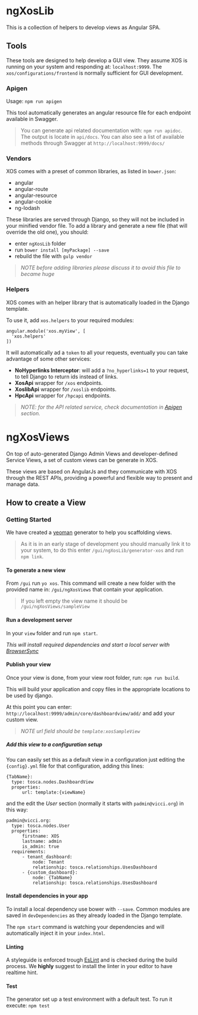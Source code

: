 # ngXosLib

This is a collection of helpers to develop views as Angular SPA.

## Tools

These tools are designed to help develop a GUI view. They assume XOS is running on your system and responding at: `localhost:9999`. The `xos/configurations/frontend` is normally sufficient for GUI development.

### Apigen

Usage: `npm run apigen`

This tool automatically generates an angular resource file for each endpoint available in Swagger.

>You can generate api related documentation with: `npm run apidoc`. The output is locate in `api/docs`. You can also see a list of available methods through Swagger at `http://localhost:9999/docs/`

### Vendors

XOS comes with a preset of common libraries, as listed in `bower.json`:
- angular
- angular-route
- angular-resource
- angular-cookie
- ng-lodash

These libraries are served through Django, so they will not be included in your minified vendor file. To add a library and generate a new file (that will override the old one), you should:
- enter `ngXosLib` folder
- run `bower install [myPackage] --save`
- rebuild the file with `gulp vendor`

>_NOTE before adding libraries please discuss it to avoid this file to became huge_

### Helpers

XOS comes with an helper library that is automatically loaded in the Django template.

To use it, add `xos.helpers` to your required modules:

```
angular.module('xos.myView', [
  'xos.helpers'
])
```

It will automatically ad a `token` to all your requests, eventually you can take advantage of some other services:

- **NoHyperlinks Interceptor**: will add a `?no_hyperlinks=1` to your request, to tell Django to return ids instead of links.
- **XosApi** wrapper for `/xos` endpoints.
- **XoslibApi** wrapper for `/xoslib` endpoints.
- **HpcApi** wrapper for `/hpcapi` endpoints.

>_NOTE: for the API related service, check documentation in [Apigen](#apigen) section._

# ngXosViews

On top of auto-generated Django Admin Views and developer-defined Service Views, a set of custom views can be generate in XOS.

These views are based on AngularJs and they communicate with XOS through the REST APIs, providing a powerful and flexible way to present and manage data.

## How to create a View

### Getting Started

We have created a [yeoman](http://yeoman.io/) generator to help you scaffolding views.

>As it is in an early stage of development you should manually link it to your system, to do this enter `/gui/ngXosLib/generator-xos` and run `npm link`.

#### To generate a new view

From `/gui` run `yo xos`. This command will create a new folder with the provided name in: `/gui/ngXosViews` that contain your application.

>If you left empty the view name it should be `/gui/ngXosViews/sampleView`

#### Run a development server

In your `view` folder and run `npm start`.

_This will install required dependencies and start a local server with [BrowserSync](http://www.browsersync.io/)_

#### Publish your view

Once your view is done, from your view root folder, run: `npm run build`.

This will build your application and copy files in the appropriate locations to be used by django.

At this point you can enter: `http://localhost:9999/admin/core/dashboardview/add/` and add your custom view.

>_NOTE url field should be `template:xosSampleView`_

##### Add this view to a configuration setup

You can easily set this as a default view in a configuration just editing the `{config}.yml` file for that configuration, adding this lines:

```
{TabName}:                                    
  type: tosca.nodes.DashboardView              
  properties:                                  
      url: template:{viewName}     
```

and the edit the _User_ section (normally it starts with `padmin@vicci.org`) in this way:

```
padmin@vicci.org:                                          
  type: tosca.nodes.User                                   
  properties:                                              
      firstname: XOS                                       
      lastname: admin                                      
      is_admin: true                                       
  requirements:                                            
      - tenant_dashboard:                                  
          node: Tenant                                     
          relationship: tosca.relationships.UsesDashboard  
      - {custom_dashboard}:                              
          node: {TabName}                                 
          relationship: tosca.relationships.UsesDashboard  
```

#### Install dependencies in your app

To install a local dependency use bower with `--save`. Common modules are saved in `devDependencies` as they already loaded in the Django template.

The `npm start` command is watching your dependencies and will automatically inject it in your `index.html`.

#### Linting

A styleguide is enforced trough [EsLint](http://eslint.org/) and is checked during the build process. We **highly** suggest to install the linter in your editor to have realtime hint.

#### Test

The generator set up a test environment with a default test.
To run it execute: `npm test`

